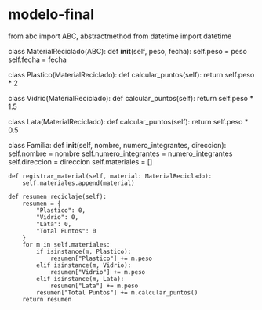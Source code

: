 # modelo-final
from abc import ABC, abstractmethod
from datetime import datetime

class MaterialReciclado(ABC):
    def __init__(self, peso, fecha):
        self.peso = peso
        self.fecha = fecha

class Plastico(MaterialReciclado):
    def calcular_puntos(self):
        return self.peso * 2

class Vidrio(MaterialReciclado):
    def calcular_puntos(self):
        return self.peso * 1.5

class Lata(MaterialReciclado):
    def calcular_puntos(self):
        return self.peso * 0.5

class Familia:
    def __init__(self, nombre, numero_integrantes, direccion):
        self.nombre = nombre
        self.numero_integrantes = numero_integrantes
        self.direccion = direccion
        self.materiales = []

    def registrar_material(self, material: MaterialReciclado):
        self.materiales.append(material)

    def resumen_reciclaje(self):
        resumen = {
            "Plastico": 0,
            "Vidrio": 0,
            "Lata": 0,
            "Total Puntos": 0
        }
        for m in self.materiales:
            if isinstance(m, Plastico):
                resumen["Plastico"] += m.peso
            elif isinstance(m, Vidrio):
                resumen["Vidrio"] += m.peso
            elif isinstance(m, Lata):
                resumen["Lata"] += m.peso
            resumen["Total Puntos"] += m.calcular_puntos()
        return resumen
